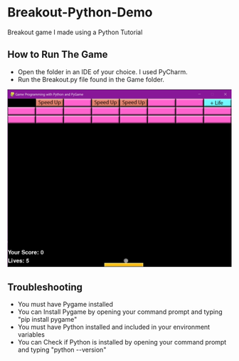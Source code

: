 # Breakout-Python-Demo
Breakout game I made using a Python Tutorial

## How to Run The Game
- Open the folder in an IDE of your choice. I used PyCharm. 
- Run the Breakout.py file found in the Game folder. 

![Screenshot of the Game](https://github.com/tiffanycabernathy96/Breakout-Python-Demo/blob/main/Screenshots/Game.png?raw=true)

## Troubleshooting
- You must have Pygame installed
 - You can Install Pygame by opening your command prompt and typing "pip install pygame"
- You must have Python installed and included in your environment variables
 - You can Check if Python is installed by opening your command prompt and typing "python --version"
